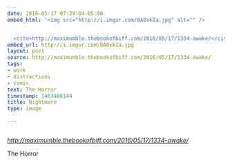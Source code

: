 ```yaml
---
date: 2016-05-17 07:29:04-05:00
embed_html: '<img src="http://i.imgur.com/0A0xkIa.jpg" alt="" />


  <cite>http://maximumble.thebookofbiff.com/2016/05/17/1334-awake/</cite>'
embed_url: http://i.imgur.com/0A0xkIa.jpg
layout: post
source: http://maximumble.thebookofbiff.com/2016/05/17/1334-awake/
tags:
- work
- distractions
- comic
text: The Horror
timestamp: 1463488144
title: Nightmare
type: image

---
```

<img src="http://i.imgur.com/0A0xkIa.jpg" alt="" />

<cite>http://maximumble.thebookofbiff.com/2016/05/17/1334-awake/</cite>

The Horror